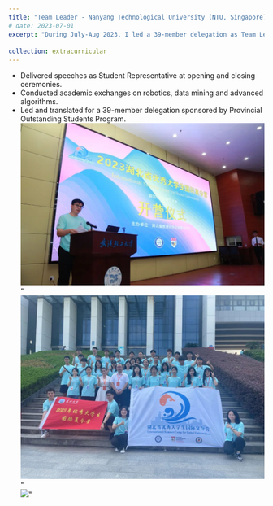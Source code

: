```yaml
---
title: "Team Leader - Nanyang Technological University (NTU, Singapore) Summer Camp"
# date: 2023-07-01
excerpt: "During July-Aug 2023, I led a 39-member delegation as Team Leader & Translator for a Provincial Outstanding Students Program. Organized academic exchanges on robotics and data science while serving as student representative speaker at official ceremonies, facilitating cross-cultural technical communication.<br/><img src='/images/extracurricular/2023-07-01-ntu-summer-2.jpeg'>"

collection: extracurricular
---
```

- Delivered speeches as Student Representative at opening and closing ceremonies.
- Conducted academic exchanges on robotics, data mining and advanced algorithms.
- Led and translated for a 39-member delegation sponsored by Provincial Outstanding Students Program.
<br/><img src='/images/extracurricular/2023-07-01-ntu-summer-1.jpeg'>"
<br/><img src='/images/extracurricular/2023-07-01-ntu-summer-2.jpeg'>"
<br/><img src='/images/extracurricular/2023-07-01-ntu-summer-3.jpeg'>"
